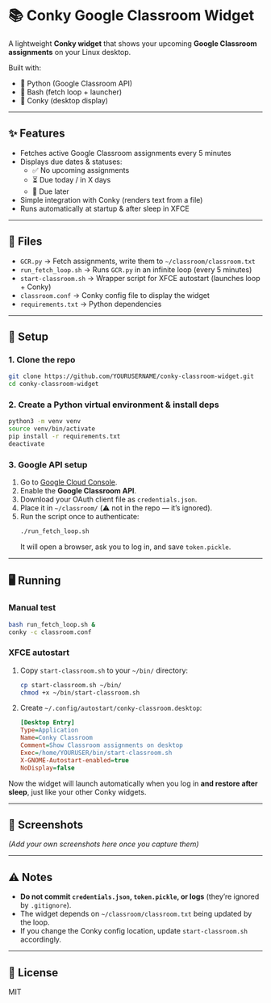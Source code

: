 # 📚 Conky Google Classroom Widget

A lightweight **Conky widget** that shows your upcoming **Google Classroom assignments** on your Linux desktop.  

Built with:
- 🐍 Python (Google Classroom API)
- 🐚 Bash (fetch loop + launcher)
- 🎨 Conky (desktop display)

---

## ✨ Features
- Fetches active Google Classroom assignments every 5 minutes
- Displays due dates & statuses:
  - ✅ No upcoming assignments
  - ⏳ Due today / in X days
  - 📅 Due later
- Simple integration with Conky (renders text from a file)
- Runs automatically at startup & after sleep in XFCE

---

## 📂 Files
- `GCR.py` → Fetch assignments, write them to `~/classroom/classroom.txt`
- `run_fetch_loop.sh` → Runs `GCR.py` in an infinite loop (every 5 minutes)
- `start-classroom.sh` → Wrapper script for XFCE autostart (launches loop + Conky)
- `classroom.conf` → Conky config file to display the widget
- `requirements.txt` → Python dependencies

---

## 🚀 Setup

### 1. Clone the repo
```bash
git clone https://github.com/YOURUSERNAME/conky-classroom-widget.git
cd conky-classroom-widget
```

### 2. Create a Python virtual environment & install deps
```bash
python3 -m venv venv
source venv/bin/activate
pip install -r requirements.txt
deactivate
```

### 3. Google API setup
1. Go to [Google Cloud Console](https://console.cloud.google.com/).
2. Enable the **Google Classroom API**.
3. Download your OAuth client file as `credentials.json`.
4. Place it in `~/classroom/` (⚠️ not in the repo — it’s ignored).
5. Run the script once to authenticate:
   ```bash
   ./run_fetch_loop.sh
   ```
   It will open a browser, ask you to log in, and save `token.pickle`.

---

## 🖥️ Running

### Manual test
```bash
bash run_fetch_loop.sh &
conky -c classroom.conf
```

### XFCE autostart
1. Copy `start-classroom.sh` to your `~/bin/` directory:
   ```bash
   cp start-classroom.sh ~/bin/
   chmod +x ~/bin/start-classroom.sh
   ```

2. Create `~/.config/autostart/conky-classroom.desktop`:
   ```ini
   [Desktop Entry]
   Type=Application
   Name=Conky Classroom
   Comment=Show Classroom assignments on desktop
   Exec=/home/YOURUSER/bin/start-classroom.sh
   X-GNOME-Autostart-enabled=true
   NoDisplay=false
   ```

Now the widget will launch automatically when you log in **and restore after sleep**, just like your other Conky widgets.

---

## 📸 Screenshots
*(Add your own screenshots here once you capture them)*

---

## ⚠️ Notes
- **Do not commit `credentials.json`, `token.pickle`, or logs** (they’re ignored by `.gitignore`).
- The widget depends on `~/classroom/classroom.txt` being updated by the loop.
- If you change the Conky config location, update `start-classroom.sh` accordingly.

---

## 📝 License
MIT
